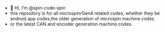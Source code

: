 - 👋 Hi, I’m @spin-code-spin
- this repository is for all microspin/Gen4 related codes, whether they be android app codes,the older generation  of microspin machine codes 
- or the latest CAN and encoder generation machine codes.

<!---
spin-code-spin/spin-code-spin is a ✨ special ✨ repository because its `README.md` (this file) appears on your GitHub profile.
You can click the Preview link to take a look at your changes.
--->
